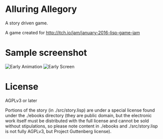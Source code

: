 # Alluring Allegory

A story driven game.

A game created for http://itch.io/jam/january-2016-lisp-game-jam

# Sample screenshot

![Early Animation](http://ahungry.com/images/alluring-allegory.gif)
![Early Screen](http://ahungry.com/images/alluring-allegory.png)

# License

AGPLv3 or later

Portions of the story (in ./src/story.lisp) are under a special
license found under the ./ebooks directory (they are public domain,
but the electronic work itself must be distributed with the full
license and cannot be sold without stipulations, so please note
content in ./ebooks and ./src/story.lisp is not fully AGPLv3, but
Project Guttenberg license).

